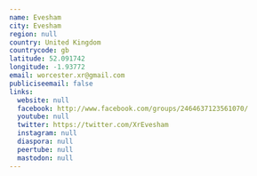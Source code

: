 ```yaml
---
name: Evesham
city: Evesham
region: null
country: United Kingdom
countrycode: gb
latitude: 52.091742
longitude: -1.93772
email: worcester.xr@gmail.com
publiciseemail: false
links:
  website: null
  facebook: http://www.facebook.com/groups/2464637123561070/
  youtube: null
  twitter: https://twitter.com/XrEvesham
  instagram: null
  diaspora: null
  peertube: null
  mastodon: null
---
```

